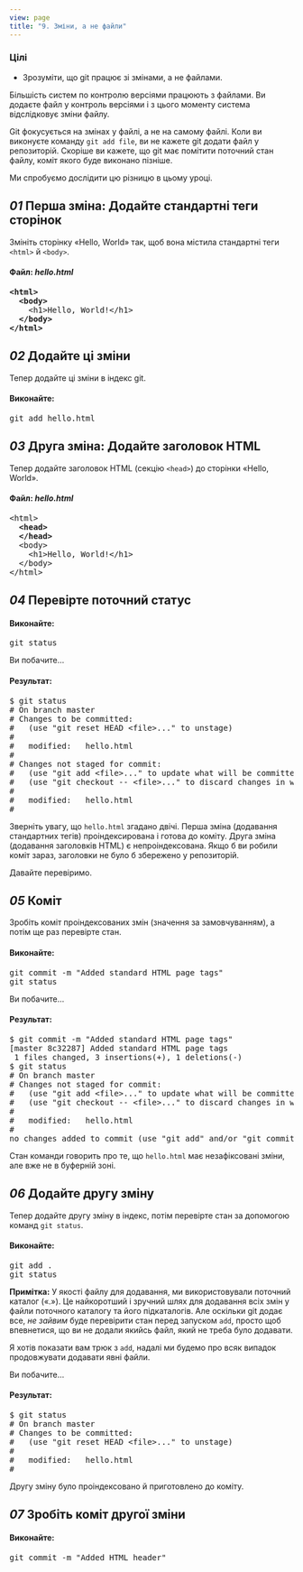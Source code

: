 ```yaml
---
view: page
title: "9. Зміни, а не файли"
---
```


<h3>Цілі</h3>

<ul><li>Зрозуміти, що git працює зі змінами, а не файлами.</li></ul>

<p>Більшість систем по контролю версіями працюють з файлами. Ви додаєте файл у контроль версіями і з цього моменту система відслідковує зміни файлу.</p>

<p>Git фокусується на змінах у файлі, а не на самому файлі. Коли ви виконуєте команду <code>git add file</code>,  ви не кажете git додати файл у репозиторій. Скоріше ви кажете, що git має помітити поточний стан файлу, коміт якого буде виконано пізніше.</p>

<p>Ми спробуємо дослідити цю різницю в цьому уроці.</p>

<h2><em>01</em> Перша зміна: Додайте стандартні теги сторінок</h2>

<p>Змініть сторінку «Hello, World» так, щоб вона містила стандартні теги <code>&lt;html&gt;</code> й <code>&lt;body&gt;</code>.</p>

<h4 class="h4-pre">Файл: <em>hello.html</em></h4>

<pre class="file"><strong>&lt;html&gt;
  &lt;body&gt;</strong>
    &lt;h1&gt;Hello, World!&lt;/h1&gt;
  <strong>&lt;/body&gt;
&lt;/html&gt;</strong></pre>

<h2><em>02</em> Додайте ці зміни</h2>

<p>Тепер додайте ці зміни в індекс git.</p>

<h4 class="h4-pre">Виконайте:</h4>

<pre class="instructions">git add hello.html</pre>

<h2><em>03</em> Друга зміна: Додайте заголовок HTML</h2>

<p>Тепер додайте заголовок HTML (секцію <code>&lt;head&gt;</code>) до сторінки «Hello, World».</p>

<h4 class="h4-pre">Файл: <em>hello.html</em></h4>

<pre class="file">&lt;html&gt;
<strong>  &lt;head&gt;
  &lt;/head&gt;</strong>
  &lt;body&gt;
    &lt;h1&gt;Hello, World!&lt;/h1&gt;
  &lt;/body&gt;
&lt;/html&gt;</pre>

<h2><em>04</em> Перевірте поточний статус</h2>

<h4 class="h4-pre">Виконайте:</h4>

<pre class="instructions">git status</pre>

<p>Ви побачите…</p>

<h4 class="h4-pre">Результат:</h4>

<pre class="sample">$ git status
# On branch master
# Changes to be committed:
#   (use "git reset HEAD &lt;file&gt;..." to unstage)
#
#	modified:   hello.html
#
# Changes not staged for commit:
#   (use "git add &lt;file&gt;..." to update what will be committed)
#   (use "git checkout -- &lt;file&gt;..." to discard changes in working directory)
#
#	modified:   hello.html
#</pre>

<p>Зверніть увагу, що <code>hello.html</code> згадано двічі. Перша зміна (додавання стандартних тегів) проіндексирована і готова до коміту. Друга зміна (додавання заголовків HTML) є непроіндексована. Якщо б ви робили коміт зараз, заголовки не було б збережено у репозиторій.</p>

<p>Давайте перевіримо.</p>

<h2><em>05</em> Коміт</h2>

<p>Зробіть коміт проіндексованих змін (значення за замовчуванням), а потім ще раз перевірте стан.</p>

<h4 class="h4-pre">Виконайте:</h4>

<pre class="instructions">git commit -m "Added standard HTML page tags"
git status</pre>

<p>Ви побачите…</p>

<h4 class="h4-pre">Результат:</h4>

<pre class="sample">$ git commit -m "Added standard HTML page tags"
[master 8c32287] Added standard HTML page tags
 1 files changed, 3 insertions(+), 1 deletions(-)
$ git status
# On branch master
# Changes not staged for commit:
#   (use "git add &lt;file&gt;..." to update what will be committed)
#   (use "git checkout -- &lt;file&gt;..." to discard changes in working directory)
#
#	modified:   hello.html
#
no changes added to commit (use "git add" and/or "git commit -a")</pre>

<p>Стан команди говорить про те, що <code>hello.html</code> має незафіксовані зміни, але вже не в буферній зоні.</p>

<h2><em>06</em> Додайте другу зміну</h2>

<p>Тепер додайте другу зміну в індекс, потім перевірте стан за допомогою команд <code>git status</code>.</p>

<h4 class="h4-pre">Виконайте:</h4>

<pre class="instructions">git add .
git status</pre>

<p class="note"><strong>Примітка:</strong> У якості файлу для додавання, ми використовували поточний каталог («.»). Це найкоротший і зручний шлях для додавання всіх змін у файли поточного каталогу та його підкаталогів. Але оскільки git додає все, <em>не зайвим</em> буде перевірити стан перед запуском <code>add</code>, просто щоб впевнетися, що ви не додали якийсь файл, який не треба було додавати.</p>

<p class="note">Я хотів показати вам трюк з <code>add</code>, надалі ми будемо про всяк випадок продовжувати додавати явні файли.</p>

<p>Ви побачите…</p>

<h4 class="h4-pre">Результат:</h4>

<pre class="sample">$ git status
# On branch master
# Changes to be committed:
#   (use "git reset HEAD &lt;file&gt;..." to unstage)
#
#	modified:   hello.html
#</pre>

<p>Другу зміну було проіндексовано й приготовлено до коміту.</p>

<h2><em>07</em> Зробіть коміт другої зміни</h2>

<h4 class="h4-pre">Виконайте:</h4>

<pre class="instructions">git commit -m "Added HTML header"</pre>
